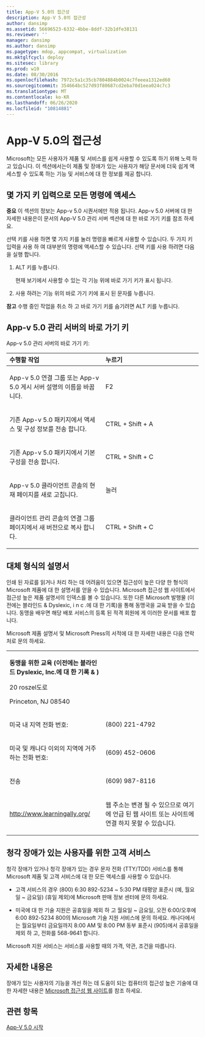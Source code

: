 ```yaml
---
title: App-V 5.0의 접근성
description: App-V 5.0의 접근성
author: dansimp
ms.assetid: 56696523-6332-4bbe-8ddf-32b1dfe38131
ms.reviewer: ''
manager: dansimp
ms.author: dansimp
ms.pagetype: mdop, appcompat, virtualization
ms.mktglfcycl: deploy
ms.sitesec: library
ms.prod: w10
ms.date: 08/30/2016
ms.openlocfilehash: 7972c5a1c35cb7804884b0024c7feeea1312ed60
ms.sourcegitcommit: 354664bc527d93f80687cd2eba70d1eea024c7c3
ms.translationtype: MT
ms.contentlocale: ko-KR
ms.lasthandoff: 06/26/2020
ms.locfileid: "10814881"
---
```

# App-V 5.0의 접근성


Microsoft는 모든 사용자가 제품 및 서비스를 쉽게 사용할 수 있도록 하기 위해 노력 하 고 있습니다. 이 섹션에서는이 제품 및 장애가 있는 사용자가 해당 문서에 더욱 쉽게 액세스할 수 있도록 하는 기능 및 서비스에 대 한 정보를 제공 합니다.

## 몇 가지 키 입력으로 모든 명령에 액세스


**중요**  이 섹션의 정보는 App-v 5.0 시퀀서에만 적용 됩니다. App-v 5.0 서버에 대 한 자세한 내용은이 문서의 App-V 5.0 관리 서버 섹션에 대 한 바로 가기 키를 참조 하세요.

 

선택 키를 사용 하면 몇 가지 키를 눌러 명령을 빠르게 사용할 수 있습니다. 두 가지 키 입력을 사용 하 여 대부분의 명령에 액세스할 수 있습니다. 선택 키를 사용 하려면 다음을 실행 합니다.

1.  ALT 키를 누릅니다.

    현재 보기에서 사용할 수 있는 각 기능 위에 바로 가기 키가 표시 됩니다.

2.  사용 하려는 기능 위의 바로 가기 키에 표시 된 문자를 누릅니다.

**참고**  수행 중인 작업을 취소 하 고 바로 가기 키를 숨기려면 ALT 키를 누릅니다.

 

## App-v 5.0 관리 서버의 바로 가기 키


App-v 5.0 관리 서버의 바로 가기 키:

<table>
<colgroup>
<col width="50%" />
<col width="50%" />
</colgroup>
<thead>
<tr class="header">
<th align="left">수행할 작업</th>
<th align="left">누르기</th>
</tr>
</thead>
<tbody>
<tr class="odd">
<td align="left"><p>App-v 5.0 연결 그룹 또는 App-v 5.0 게시 서버 설명의 이름을 바꿉니다.</p></td>
<td align="left"><p>F2</p></td>
</tr>
<tr class="even">
<td align="left"><p>기존 App-v 5.0 패키지에서 액세스 및 구성 정보를 전송 합니다.</p></td>
<td align="left"><p>CTRL + Shift + A</p></td>
</tr>
<tr class="odd">
<td align="left"><p>기존 App-v 5.0 패키지에서 기본 구성을 전송 합니다.</p></td>
<td align="left"><p>CTRL + Shift + C</p></td>
</tr>
<tr class="even">
<td align="left"><p>App-v 5.0 클라이언트 콘솔의 현재 페이지를 새로 고칩니다.</p></td>
<td align="left"><p>눌러</p></td>
</tr>
<tr class="odd">
<td align="left"><p><strong> </strong> 클라이언트 관리 콘솔의 연결 그룹 페이지에서 새 버전으로 복사 합니다.</p></td>
<td align="left"><p>CTRL + Shift + C</p></td>
</tr>
</tbody>
</table>

 

## 대체 형식의 설명서


인쇄 된 자료를 읽거나 처리 하는 데 어려움이 있으면 접근성이 높은 다양 한 형식의 Microsoft 제품에 대 한 설명서를 얻을 수 있습니다. Microsoft 접근성 웹 사이트에서 접근성 높은 제품 설명서의 인덱스를 볼 수 있습니다. 또한 다른 Microsoft 발행물 (이전에는 블라인드 & Dyslexic, i n c .에 대 한 기록)을 통해 동맹국을 교육 받을 수 있습니다. 동맹을 배우면 해당 배포 서비스의 등록 된 적격 회원에 게 이러한 문서를 배포 합니다.

Microsoft 제품 설명서 및 Microsoft Press의 서적에 대 한 자세한 내용은 다음 연락처로 문의 하세요.

<table>
<colgroup>
<col width="50%" />
<col width="50%" />
</colgroup>
<tbody>
<tr class="odd">
<td align="left"><p><strong>동맹을 위한 교육 (이전에는 블라인드 Dyslexic, Inc.에 대 한 기록 &amp; )</strong></p>
<p>20 roszel도로</p>
<p>Princeton, NJ 08540</p></td>
<td align="left"><p></p></td>
</tr>
<tr class="even">
<td align="left"><p>미국 내 지역 전화 번호:</p></td>
<td align="left"><p>(800) 221-4792</p></td>
</tr>
<tr class="odd">
<td align="left"><p>미국 및 캐나다 이외의 지역에 거주 하는 전화 번호:</p></td>
<td align="left"><p>(609) 452-0606</p></td>
</tr>
<tr class="even">
<td align="left"><p>전송</p></td>
<td align="left"><p>(609) 987-8116</p></td>
</tr>
<tr class="odd">
<td align="left"><p><a href="https://go.microsoft.com/fwlink/?linkid=239" data-raw-source="[http://www.learningally.org/](https://go.microsoft.com/fwlink/?linkid=239)">http://www.learningally.org/</a></p></td>
<td align="left"><p>웹 주소는 변경 될 수 있으므로 여기에 언급 된 웹 사이트 또는 사이트에 연결 하지 못할 수 있습니다.</p></td>
</tr>
</tbody>
</table>

 

## 청각 장애가 있는 사용자를 위한 고객 서비스


청각 장애가 있거나 청각 장애가 있는 경우 문자 전화 (TTY/TDD) 서비스를 통해 Microsoft 제품 및 고객 서비스에 대 한 모든 액세스를 사용할 수 있습니다.

-   고객 서비스의 경우 (800) 6:30 892-5234 ~ 5:30 PM 태평양 표준시 (예, 월요일 ~ 금요일) (휴일 제외)에 Microsoft 판매 정보 센터에 문의 하세요.

-   미국에 대 한 기술 지원은 공휴일을 제외 하 고 월요일 ~ 금요일, 오전 6:00/오후에 6:00 892-5234 800의 Microsoft 기술 지원 서비스에 문의 하세요. 캐나다에서는 월요일부터 금요일까지 8:00 AM 및 8:00 PM 동부 표준시 (905)에서 공휴일을 제외 하 고, 전화를 568-9641 합니다.

Microsoft 지원 서비스는 서비스를 사용할 때의 가격, 약관, 조건을 따릅니다.

## 자세한 내용은


장애가 있는 사용자의 기능을 개선 하는 데 도움이 되는 컴퓨터의 접근성 높은 기술에 대 한 자세한 내용은 [Microsoft 접근성 웹 사이트](https://go.microsoft.com/fwlink/?linkid=8431)를 참조 하세요.

## 관련 항목


[App-V 5.0 시작](getting-started-with-app-v-50--rtm.md)

 

 





